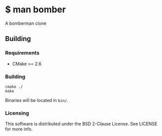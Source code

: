 # $ man bomber
A bomberman clone

## Building
### Requirements
* CMake >= 2.6

### Building
```
cmake ./
make
```
Binaries will be located in `bin/`.

### Licensing
This software is distributed under the BSD 2-Clause License. See LICENSE for more info.
